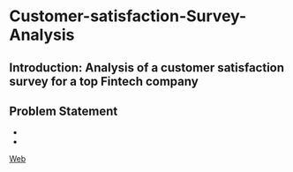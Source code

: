 # Customer-satisfaction-Survey-Analysis
## Introduction: Analysis of a customer satisfaction survey for a top Fintech company
## Problem Statement
- 
-
[Web](https://tipz.io/search?gp=400012&altserp=1&q=github%20sign%20up)
